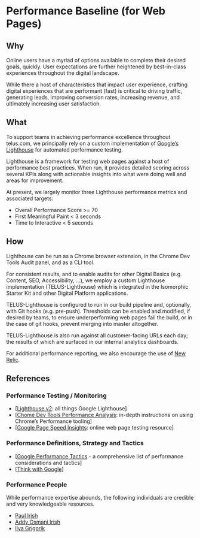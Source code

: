 # Performance Baseline (for Web Pages)

## Why

Online users have a myriad of options available to complete their desired goals, quickly. User expectations are further heightened by best-in-class experiences throughout the digital landscape. 

While there a host of characteristics that impact user experience, crafting digital experiences that are performant (fast) is critical to driving traffic, generating leads, improving conversion rates, increasing revenue, and ultimately increasing user satisfaction.


## What

To support teams in achieving performance excellence throughout telus.com, we principally rely on a custom implementation of [Google’s Lighthouse](https://developers.google.com/web/tools/lighthouse/) for automated performance testing. 


Lighthouse is a framework for testing web pages against a host of performance best practices. When run, it provides detailed scoring across several KPIs along with actionable insights into what were doing well and areas for improvement.

At present, we largely monitor three Lighthouse performance metrics and associated targets:

- Overall Performance Score >= 70
- First Meaningful Paint < 3 seconds
- Time to Interactive < 5 seconds


## How

Lighthouse can be run as a Chrome browser extension, in the Chrome Dev Tools Audit panel, and as a CLI tool.

For consistent results, and to enable audits for other Digital Basics (e.g. Content, SEO, Accessibility, …), we employ a custom Lighthouse implementation (TELUS-Lighthouse) which is integrated in the Isomorphic Starter Kit and other Digital Platform applications. 

TELUS-Lighthouse is configured to run in our build pipeline and, optionally, with Git hooks (e.g. pre-push). Thresholds can be enabled and modified, if desired by teams, to ensure underperforming web pages fail the build, or in the case of git hooks, prevent merging into master altogether.


TELUS-Lighthouse is also run against all customer-facing URLs each day; the results of which are surfaced in our internal analytics dashboards.

For additional performance reporting, we also encourage the use of [New Relic](https://newrelic.com/products/application-monitoring).


## References

### Performance Testing / Monitoring


- [[Lighthouse v2](https://developers.google.com/web/tools/lighthouse/): all things Google Lighthouse]
- [[Chome Dev Tools Performance Analysis](https://developers.google.com/web/tools/chrome-devtools/evaluate-performance/): in-depth instructions on using Chrome’s Performance tooling]
- [[Google Page Speed Insights](https://developers.google.com/speed/pagespeed/insights/): online web page testing resource]


### Performance Definitions, Strategy and Tactics
- [[Google Performance Tactics](https://developers.google.com/web/tools/lighthouse/audits/first-contentful-paint) - a comprehensive list of performance considerations and tactics]
- [[Think with Google](https://www.thinkwithgoogle.com/)]


### Performance People

While performance expertise abounds, the following individuals are credible and very knowledgeable resources.

- [Paul Irish](https://twitter.com/paul_irish)
- [Addy Osmani Irish](https://twitter.com/addyosmani)
- [Ilya Grigorik](https://twitter.com/igrigorik)

